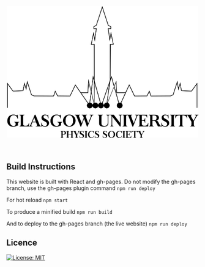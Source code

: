 <p align="center"><img src="public/images/Physoc2019Logo.png" alt="NEON Physics Logo" width="500" height="345"></p>

<!--<h1 align="center">Physoc</h1>
<div align="center">
 The Glasgow University Physics Society.
 </div>-->
<br>


## Build Instructions

This website is built with React and gh-pages.  Do not modify the gh-pages branch, use the gh-pages plugin command `npm run deploy`

For hot reload
`npm start`

To produce a minified build
`npm run build`

And to deploy to the gh-pages branch (the live website)
`npm run deploy`

## Licence

[![License: MIT](https://img.shields.io/badge/License-MIT-green.svg)](https://github.com/WizardOhio24/PhysocWebsite/blob/master/LICENCE.txt)
